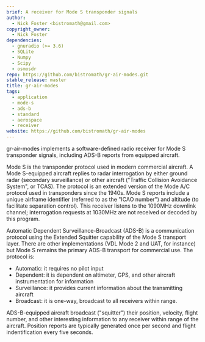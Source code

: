 ```yaml
---
brief: A receiver for Mode S transponder signals
author:
  - Nick Foster <bistromath@gmail.com>
copyright_owner:
  - Nick Foster
dependencies:
  - gnuradio (>= 3.6)
  - SQLite
  - Numpy
  - Scipy
  - osmosdr
repo: https://github.com/bistromath/gr-air-modes.git
stable_release: master
title: gr-air-modes
tags:
  - application
  - mode-s
  - ads-b
  - standard
  - aerospace
  - receiver
website: https://github.com/bistromath/gr-air-modes
---
```


gr-air-modes implements a software-defined radio receiver for Mode S
transponder signals, including ADS-B reports from equipped aircraft.

Mode S is the transponder protocol used in modern commercial aircraft.
A Mode S-equipped aircraft replies to radar interrogation by either
ground radar (secondary surveillance) or other aircraft ("Traffic
Collision Avoidance System", or TCAS). The protocol is an extended
version of the Mode A/C protocol used in transponders since the 1940s.
Mode S reports include a unique airframe identifier (referred to
as the "ICAO number") and altitude (to facilitate separation control).
This receiver listens to the 1090MHz downlink channel; interrogation
requests at 1030MHz are not received or decoded by this program.

Automatic Dependent Surveillance-Broadcast (ADS-B) is a communication
protocol using the Extended Squitter capability of the Mode S transport
layer. There are other implementations (VDL Mode 2 and UAT, for
instance) but Mode S remains the primary ADS-B transport for commercial
use. The protocol is:

* Automatic: it requires no pilot input
* Dependent: it is dependent on altimeter, GPS, and other aircraft
  instrumentation for information
* Surveillance: it provides current information about the transmitting
  aircraft
* Broadcast: it is one-way, broadcast to all receivers within range.

ADS-B-equipped aircraft broadcast ("squitter") their position, velocity,
flight number, and other interesting information to any receiver within
range of the aircraft. Position reports are typically generated once per
second and flight indentification every five seconds.
